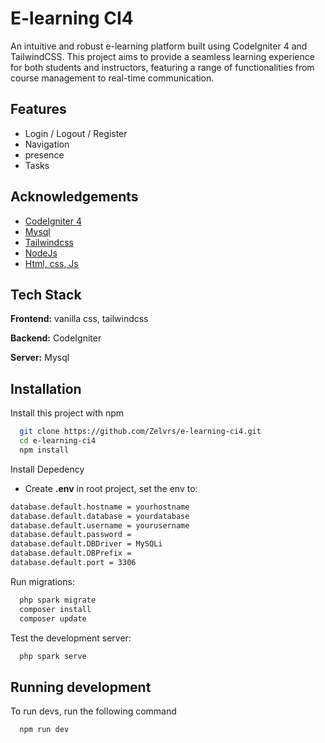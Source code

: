 
# E-learning CI4

An intuitive and robust e-learning platform built using CodeIgniter 4 and TailwindCSS. This project aims to provide a seamless learning experience for both students and instructors, featuring a range of functionalities from course management to real-time communication.


## Features

- Login / Logout / Register
- Navigation
- presence
- Tasks 


## Acknowledgements

 - [CodeIgniter 4](https://codeigniter.com/user_guide/intro/index.html)
 - [Mysql](https://www.w3schools.com/MySQL/default.asp)
 - [Tailwindcss](https://tailwindcss.com/docs/installation)
 - [NodeJs](https://nodejs.org/en/learn/getting-started/introduction-to-nodejs)
 - [Html, css, Js](https://www.freecodecamp.org/news/html-css-and-javascript-explained-for-beginners/)


## Tech Stack

**Frontend:** vanilla css, tailwindcss

**Backend:** CodeIgniter

**Server:** Mysql

## Installation

Install this project with npm

```bash
  git clone https://github.com/Zelvrs/e-learning-ci4.git
  cd e-learning-ci4
  npm install 
```
Install Depedency

- Create **.env** in root project, set the env to: 
```bash
database.default.hostname = yourhostname
database.default.database = yourdatabase
database.default.username = yourusername
database.default.password = 
database.default.DBDriver = MySQLi
database.default.DBPrefix =
database.default.port = 3306
```

Run migrations:

```bash
  php spark migrate
  composer install
  composer update
```

Test the development server:

```bash
  php spark serve
```
## Running development

To run devs, run the following command

```bash
  npm run dev
```


